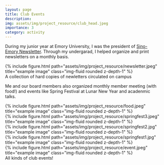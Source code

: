 ```yaml
---
layout: page
title: Club Events
description: 
img: assets/img/project_resource/club_head.jpeg
importance: 3
category: activity
---
```


During my junior year at Emory University, I was the president of [Sino-Emory Newsletter](https://sinoemory.wordpress.com/). Through my undergarad, I helped organize and print newsletters on a monthly basis.

<div class="row">
    <div class="col-sm mt-3 mt-md-0">
        {% include figure.html path="assets/img/project_resource/newsletter.jpeg" title="example image" class="img-fluid rounded z-depth-1" %}
    </div>
</div>
<div class="caption">
    A collection of hard copies of newletters circulated on campus
</div>

Me and our board members also organized monthly member meeting (with food!) and events like Spring Festival at Lunar New Year and acadenmic talks.

<div class="row justify-content-sm-center">
    <div class="col-sm-4 mt-3 mt-md-0">
        {% include figure.html path="assets/img/project_resource/food.jpeg" title="example image" class="img-fluid rounded z-depth-1" %}
    </div>
    <div class="col-sm-8 mt-3 mt-md-0">
        {% include figure.html path="assets/img/project_resource/springfest3.jpeg" title="example image" class="img-fluid rounded z-depth-1" %}
    </div>
</div>

<div class="row justify-content-sm-center">
    <div class="col-sm-8 mt-3 mt-md-0">
        {% include figure.html path="assets/img/project_resource/springfest2.jpg" title="example image" class="img-fluid rounded z-depth-1" %}
    </div>
    <div class="col-sm-4 mt-3 mt-md-0">
        {% include figure.html path="assets/img/project_resource/springfest1.jpg" title="example image" class="img-fluid rounded z-depth-1" %}
    </div>
</div>

<div class="row">
    <div class="col-sm mt-3 mt-md-0">
        {% include figure.html path="assets/img/project_resource/event.jpeg" title="example image" class="img-fluid rounded z-depth-1" %}
    </div>
</div>

<div class="caption">
    All kinds of club events!
</div>


